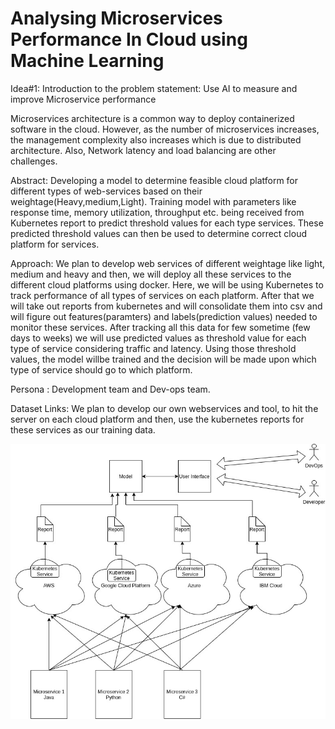 # Analysing Microservices Performance In Cloud using Machine Learning
Idea#1: Introduction to the problem statement: Use AI to measure and improve Microservice performance

Microservices architecture is a common way to deploy containerized software in the cloud. However, as the number of microservices increases, the management complexity also increases which is due to distributed architecture. Also, Network latency and load balancing are other challenges.

Abstract: Developing a model to determine feasible cloud platform for different types of web-services based on their weightage(Heavy,medium,Light). Training model with parameters like response time, memory utilization, throughput etc. being received from Kubernetes report to predict threshold values for each type services. These predicted threshold values can then be used to determine correct cloud platform for services.

Approach: We plan to develop web services of different weightage like light, medium and heavy and then, we will deploy all these services to the different cloud platforms using docker. Here, we will be using Kubernetes to track performance of all types of services on each platform. After that we will take out reports from kubernetes and will consolidate them into csv and will figure out features(paramters) and labels(prediction values) needed to monitor these services. After tracking all this data for few sometime (few days to weeks) we will use predicted values as threshold value for each type of service considering traffic and latency. Using those threshold values, the model willbe trained and the decision will be made upon which type of service should go to which platform.

Persona : Development team and Dev-ops team.

Dataset Links: We plan to develop our own webservices and tool, to hit the server on each cloud platform and then, use the kubernetes reports for these services as our training data.

![](Architecture-Diagram/architecture-diagram.jpg)
